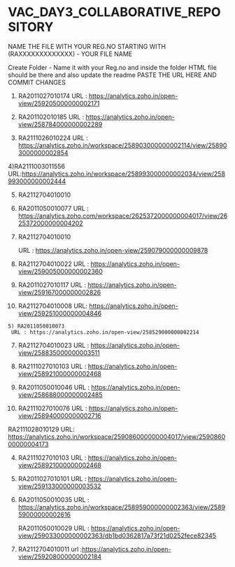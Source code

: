 # VAC_DAY3_COLLABORATIVE_REPOSITORY
NAME THE FILE WITH YOUR REG.NO STARTING WITH (RAXXXXXXXXXXXXX) - YOUR FILE NAME

Create Folder - Name it with your Reg.no and inside the folder HTML file should be there and also update the readme
   PASTE THE URL HERE AND COMMIT CHANGES
   
  1) RA2011027010174
     URL : https://analytics.zoho.in/open-view/259205000000002171
     
  2) RA201102010185
     URL : https://analytics.zoho.in/open-view/258784000000002289
     
  3) RA2111026010224
     URL : https://analytics.zoho.in/workspace/258903000000002114/view/258903000000002854

  4)RA2111003011556
     URL:https://analytics.zoho.in/workspace/258993000000002034/view/258993000000002444


  5) RA2112704010010
  
  2) RA2011050010077
     URL : https://analytics.zoho.com/workspace/2625372000000004017/view/2625372000000004202


  2) RA2112704010010

     URL : https://analytics.zoho.in/open-view/259079000000009878

  6) RA2112704010022
     URL : https://analytics.zoho.in/open-view/259005000000002360

     

  4) RA2011027010117
       URL : https://analytics.zoho.in/open-view/259167000000002826

  5) RA2112704010008
     URL: https://analytics.zoho.in/open-view/259251000000004846



  
    5) RA2011050010073
     URL : https://analytics.zoho.in/open-view/258529000000002214
     
  7) RA2112704010023
     URL : https://analytics.zoho.in/open-view/258835000000003511
     

  8) RA2111027010103
     URL : https://analytics.zoho.in/open-view/258921000000002468



  6) RA2011050010046
     URL : https://analytics.zoho.in/open-view/258688000000002485






  4) RA2111027010076
     URL : https://analytics.zoho.in/open-view/258940000000002716


   RA2111028010129
   URL: https://analytics.zoho.in/workspace/259086000000004017/view/259086000000004173


 4) RA2111027010103
     URL : https://analytics.zoho.in/open-view/258921000000002468
     
 7) RA2011027010101
    URL : https://analytics.zoho.in/open-view/259133000000003532

 5) RA2011050010035
    URL : https://analytics.zoho.in/workspace/258959000000002363/view/258959000000002616

     
     RA2011050010029
     URL : https://analytics.zoho.in/open-view/259033000000002363/db1bd0362817a73f21d0252fece82345








  7) RA2112704010011
     url :https://analytics.zoho.in/open-view/259208000000002184



